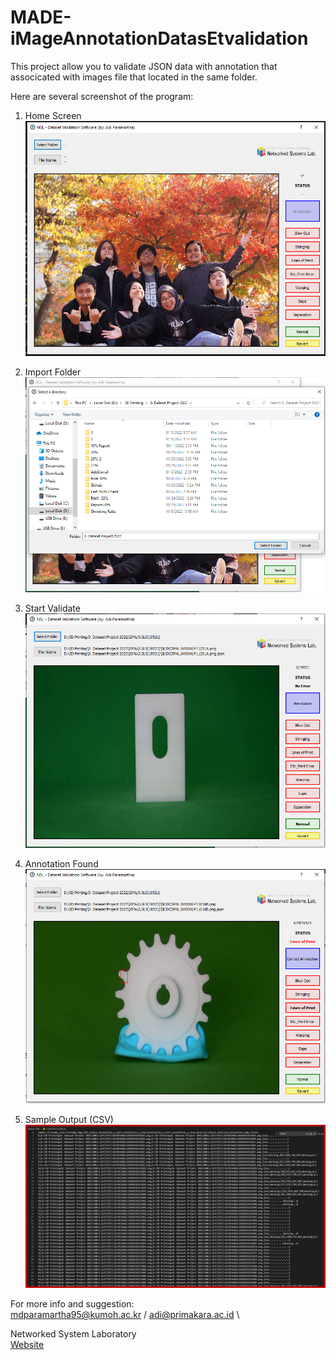 # MADE-iMageAnnotationDatasEtvalidation

This project allow you to validate JSON data with annotation that associcated with images file that located in the same folder.

Here are several screenshot of the program:
1. Home Screen\
![Apps_Preview1](app_preview/apps1.png)

2. Import Folder\
![Apps_Preview2](app_preview/apps1a.png)

3. Start Validate\
![Apps_Preview3](app_preview/apps2.png)

4. Annotation Found\
![Apps_Preview4](app_preview/apps_annotate.png)

5. Sample Output (CSV)\
![Apps_Preview5](app_preview/apps_output.png)

For more info and suggestion:\
<mdparamartha95@kumoh.ac.kr> / <adi@primakara.ac.id> \

Networked System Laboratory\
[Website](http://nsl.kumoh.ac.kr/)
